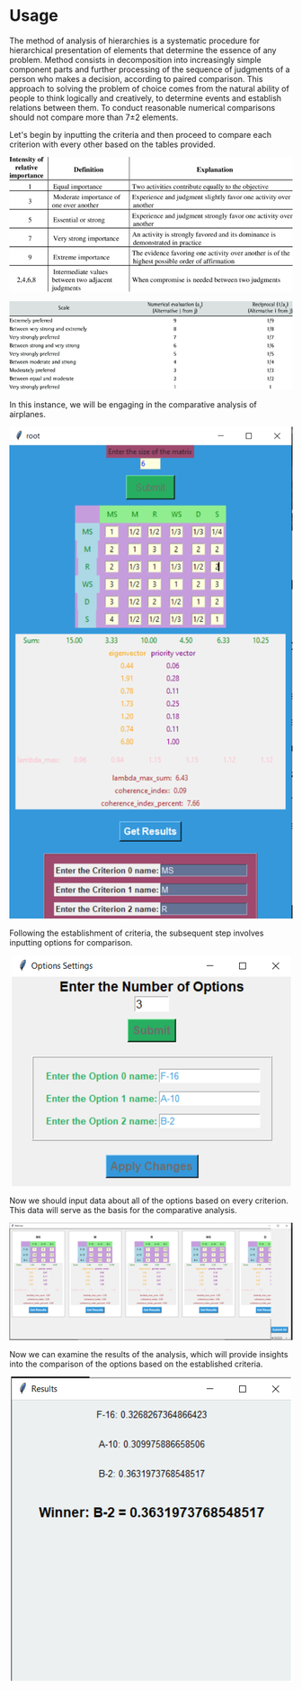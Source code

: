 # Usage

The method of analysis of hierarchies is a systematic procedure for hierarchical
presentation of elements that determine the essence of any problem. Method
consists in decomposition into increasingly simple component parts and further
processing of the sequence of judgments of a person who makes a decision, according to
paired comparison. This approach to solving the problem of choice comes from
the natural ability of people to think logically and creatively, to determine events and
establish relations between them. To conduct reasonable
numerical comparisons should not compare more than 7±2 elements.

Let's begin by inputting the criteria and then proceed to compare each criterion with every other based on the tables provided.

<p align="center">
    <img src="https://github.com/Bohdan-Somriakov/decision_maker/blob/main/assets/criteria_description/Saatys-scale-of-relative-importance.png" alt="Saatys-scale1">
</p>

<p align="center">
    <img src="https://github.com/Bohdan-Somriakov/decision_maker/blob/main/assets/criteria_description/Saatys-scale-of-relative-importance-SAATY-2005.png" alt="Saatys-scale2">
</p>

In this instance, we will be engaging in the comparative analysis of airplanes.

<p align="center">
    <img src="https://github.com/Bohdan-Somriakov/decision_maker/blob/main/assets/program_output/criteria_input.png" alt="criteria">
</p>

Following the establishment of criteria, the subsequent step involves inputting options for comparison.

<p align="center">
    <img src="https://github.com/Bohdan-Somriakov/decision_maker/blob/main/assets/program_output/options.png" alt="options">
</p>

Now we should input data about all of the options based on every criterion. This data will serve as the basis for the comparative analysis.

<p align="center">
    <img src="https://github.com/Bohdan-Somriakov/decision_maker/blob/main/assets/program_output/compare.png" alt="compare">
</p>

Now we can examine the results of the analysis, which will provide insights into the comparison of the options based on the established criteria.

<p align="center">
    <img src="https://github.com/Bohdan-Somriakov/decision_maker/blob/main/assets/program_output/results.png" alt="results">
</p>


